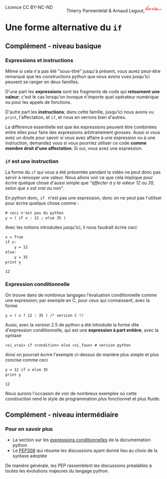 
<span style="float:left;">Licence CC BY-NC-ND</span><span style="float:right;">Thierry Parmentelat &amp; Arnaud Legout,<img src="media/inria-25.png" style="display:inline"></span><br/>

# Une forme alternative du `if`

## Complément - niveau basique

### Expressions et instructions

Même si cela n'a pas été "sous-titré" jusqu'à présent, vous aurez peut-être remarqué que les constructions python que nous avons vues jusqu'ici peuvent se ranger en deux familles. 

D'une part les **expressions** sont les fragments de code qui **retournent une valeur**; c'est le cas lorsqu'on invoque n'importe quel opérateur numérique ou pour les appels de fonctions.

D'autre part les **instructions**; dans cette famille, jusqu'ici nous avons vu `print`, l'affectation, et `if`, et nous en verrons bien d'autres.

La différence essentielle est que les expressions peuvent être combinées entre elles pour faire des expressions arbitrairement grosses. Aussi si vous avez un doute pour savoir si vous avez affaire à une expression ou à une instruction, demandez vous si vous pourriez utiliser ce code **comme membre droit d'une affectation**. Si oui, vous avez une expression.
    

### `if` est une instruction

La forme du `if` qui vous a été présentée pendant la vidéo ne peut donc pas servir à renvoyer une valeur. Nous allons voir ce que cela implique pour écrire quelque chose d'aussi simple que *"affecter à y la valeur 12 ou 35, selon que x est vrai ou non"*.

En python donc, `if ` n'est pas une expression, donc on ne peut pas l'utiliser pour écrire quelque chose comme : 

    # ceci n'est pas du python
    y = ( if x : 12 ; else 35 )

Avec les notions introduites jusqu'ici, il nous faudrait écrire ceci:


```
x = True
if x:
    y = 12
else:
    y = 35
print y
```

    12


### Expression conditionnelle

On trouve dans de nombreux langages l'évaluation conditionnelle comme une expression; par exemple en C, pour ceux qui connaissent, avec la forme

    y = ( x ? 12 : 35 ) /* version C */
    
Aussi, avec la version 2.5 de python a été introduite la forme dite d'expression conditionnelle, qui est une **expression à part entière**, avec la syntaxe

    <si_vrai> if <condition> else <si_faux> # version python
    
Ainsi on pourrait écrire l'exemple ci-dessus de manière plus simple et plus concise comme ceci


```
y = 12 if x else 35
print y
```

    12


Nous aurons l'occasion de voir de nombreux exemples où cette construction rend le style de programmation plus fonctionnel et plus fluide.

## Complément - niveau intermédiaire

### Pour en savoir plus

 * La section sur les [expressions conditionnelles](https://docs.python.org/2/reference/expressions.html#conditional-expressions) de la documentation python
 * Le [PEP308](http://legacy.python.org/dev/peps/pep-0308/) qui résume les discussions ayant donné lieu au choix de la syntaxe adoptée

De manière générale, les PEP rassemblent les discussions préalables à toutes les évolutions majeures du langage python.
